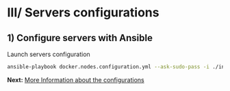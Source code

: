 # III/ Servers configurations
## 1) Configure servers with Ansible

Launch servers configuration
```bash
ansible-playbook docker.nodes.configuration.yml --ask-sudo-pass -i ./inventories/production --vault-password-file .vault_password -e admin_user=admin
```

<b>Next:</b> [More Information about the configurations](../README.md#more-info)
